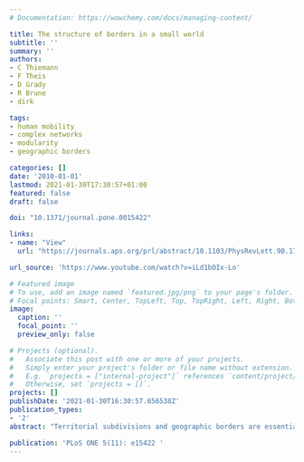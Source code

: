 ```yaml
---
# Documentation: https://wowchemy.com/docs/managing-content/

title: The structure of borders in a small world
subtitle: ''
summary: ''
authors:
- C Thiemann
- F Theis
- D Grady
- R Brune
- dirk

tags:
- human mobility
- complex networks
- modularity
- geographic borders

categories: []
date: '2010-01-01'
lastmod: 2021-01-30T17:30:57+01:00
featured: false
draft: false

doi: "10.1371/journal.pone.0015422"

links:
- name: "View"
  url: "https://journals.aps.org/prl/abstract/10.1103/PhysRevLett.90.170601"

url_source: 'https://www.youtube.com/watch?v=iLd1bOIx-Lo'

# Featured image
# To use, add an image named `featured.jpg/png` to your page's folder.
# Focal points: Smart, Center, TopLeft, Top, TopRight, Left, Right, BottomLeft, Bottom, BottomRight.
image:
  caption: ''
  focal_point: ''
  preview_only: false

# Projects (optional).
#   Associate this post with one or more of your projects.
#   Simply enter your project's folder or file name without extension.
#   E.g. `projects = ["internal-project"]` references `content/project/deep-learning/index.md`.
#   Otherwise, set `projects = []`.
projects: []
publishDate: '2021-01-30T16:30:57.656538Z'
publication_types:
- '2'
abstract: "Territorial subdivisions and geographic borders are essential for understanding phenomena in sociology, political science, history, and economics. They influence the interregional flow of information and cross-border trade and affect the diffusion of innovation and technology. However, it is unclear if existing administrative subdivisions that typically evolved decades ago still reflect the most plausible organizational structure of today. The complexity of modern human communication, the ease of long-distance movement, and increased interaction across political borders complicate the operational definition and assessment of geographic borders that optimally reflect the multi-scale nature of today's human connectivity patterns. What border structures emerge directly from the interplay of scales in human interactions is an open question. Based on a massive proxy dataset, we analyze a multi-scale human mobility network and compute effective geographic borders inherent to human mobility patterns in the United States. We propose two computational techniques for extracting these borders and for quantifying their strength. We find that effective borders only partially overlap with existing administrative borders, and show that some of the strongest mobility borders exist in unexpected regions. We show that the observed structures cannot be generated by gravity models for human traffic. Finally, we introduce the concept of link significance that clarifies the observed structure of effective borders. Our approach represents a novel type of quantitative, comparative analysis framework for spatially embedded multi-scale interaction networks in general and may yield important insight into a multitude of spatiotemporal phenomena generated by human activity."

publication: 'PLoS ONE 5(11): e15422 '
---
```

